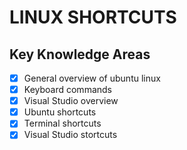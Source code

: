 # LINUX SHORTCUTS  
## Key Knowledge Areas
- [x] General overview of ubuntu linux
- [x] Keyboard commands
- [x] Visual Studio overview
- [x] Ubuntu shortcuts
- [x] Terminal shortcuts 
- [x] Visual Studio stortcuts
